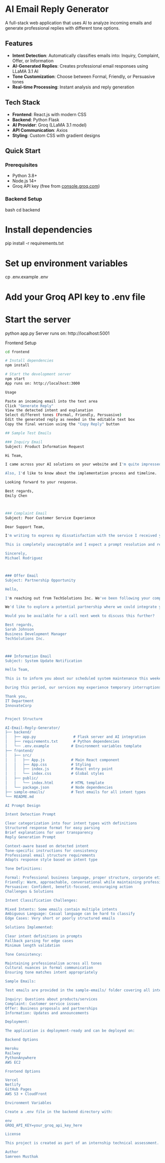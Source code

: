 # AI Email Reply Generator

A full-stack web application that uses AI to analyze incoming emails and generate professional replies with different tone options.

## Features

- **Intent Detection**: Automatically classifies emails into: Inquiry, Complaint, Offer, or Information
- **AI-Generated Replies**: Creates professional email responses using LLaMA 3.1 AI
- **Tone Customization**: Choose between Formal, Friendly, or Persuasive tones
- **Real-time Processing**: Instant analysis and reply generation

## Tech Stack

- **Frontend**: React.js with modern CSS
- **Backend**: Python Flask
- **AI Provider**: Groq (LLaMA 3.1 model)
- **API Communication**: Axios
- **Styling**: Custom CSS with gradient designs

## Quick Start

### Prerequisites
- Python 3.8+
- Node.js 14+
- Groq API key (free from [console.groq.com](https://console.groq.com))

### Backend Setup
bash
cd backend

# Install dependencies
pip install -r requirements.txt

# Set up environment variables
cp .env.example .env
# Add your Groq API key to .env file

# Start the server
python app.py
Server runs on: http://localhost:5001

Frontend Setup

```bash
cd frontend

# Install dependencies
npm install

# Start the development server
npm start
App runs on: http://localhost:3000

Usage

Paste an incoming email into the text area
Click "Generate Reply"
View the detected intent and explanation
Select different tones (Formal, Friendly, Persuasive)
Edit the generated reply as needed in the editable text box
Copy the final version using the "Copy Reply" button

## Sample Test Emails

### Inquiry Email
Subject: Product Information Request

Hi Team,

I came across your AI solutions on your website and I'm quite impressed. Could you please send me more information about your pricing plans and feature details?

Also, I'd like to know about the implementation process and timeline.

Looking forward to your response.

Best regards,
Emily Chen



### Complaint Email
Subject: Poor Customer Service Experience

Dear Support Team,

I'm writing to express my dissatisfaction with the service I received yesterday. The product I purchased last week stopped working, and when I contacted your support, I was put on hold for 30 minutes before being disconnected.

This is completely unacceptable and I expect a prompt resolution and refund.

Sincerely,
Michael Rodriguez



### Offer Email
Subject: Partnership Opportunity

Hello,

I'm reaching out from TechSolutions Inc. We've been following your company's growth in the AI space and are impressed with your innovative approach.

We'd like to explore a potential partnership where we could integrate your AI technology with our platform. This collaboration could benefit both companies by expanding our market reach.

Would you be available for a call next week to discuss this further?

Best regards,
Sarah Johnson
Business Development Manager
TechSolutions Inc.



### Information Email
Subject: System Update Notification

Hello Team,

This is to inform you about our scheduled system maintenance this weekend. The maintenance window will be from Saturday 2:00 AM to Sunday 6:00 AM EST.

During this period, our services may experience temporary interruptions. We apologize for any inconvenience and appreciate your understanding.

Thank you,
IT Department
InnovateCorp


Project Structure

AI-Email-Reply-Generator/
├── backend/
│   ├── app.py                 # Flask server and AI integration
│   ├── requirements.txt       # Python dependencies
│   └── .env.example          # Environment variables template
├── frontend/
│   ├── src/
│   │   ├── App.js            # Main React component
│   │   ├── App.css           # Styling
│   │   ├── index.js          # React entry point
│   │   └── index.css         # Global styles
│   ├── public/
│   │   └── index.html        # HTML template
│   └── package.json          # Node dependencies
├── sample-emails/            # Test emails for all intent types
└── README.md

AI Prompt Design

Intent Detection Prompt

Clear categorization into four intent types with definitions
Structured response format for easy parsing
Brief explanations for user transparency
Reply Generation Prompt

Context-aware based on detected intent
Tone-specific instructions for consistency
Professional email structure requirements
Adapts response style based on intent type

Tone Definitions:

Formal: Professional business language, proper structure, corporate etiquette
Friendly: Warm, approachable, conversational while maintaining professionalism
Persuasive: Confident, benefit-focused, encouraging action
Challenges & Solutions

Intent Classification Challenges:

Mixed Intents: Some emails contain multiple intents
Ambiguous Language: Casual language can be hard to classify
Edge Cases: Very short or poorly structured emails

Solutions Implemented:

Clear intent definitions in prompts
Fallback parsing for edge cases
Minimum length validation

Tone Consistency:

Maintaining professionalism across all tones
Cultural nuances in formal communication
Ensuring tone matches intent appropriately

Sample Emails:

Test emails are provided in the sample-emails/ folder covering all intent types:

Inquiry: Questions about products/services
Complaint: Customer service issues
Offer: Business proposals and partnerships
Information: Updates and announcements

Deployment:

The application is deployment-ready and can be deployed on:

Backend Options

Heroku
Railway
PythonAnywhere
AWS EC2

Frontend Options

Vercel
Netlify
GitHub Pages
AWS S3 + CloudFront

Environment Variables

Create a .env file in the backend directory with:

env
GROQ_API_KEY=your_groq_api_key_here

License

This project is created as part of an internship technical assessment.

Author
Samreen Musthak
